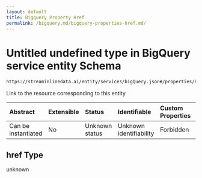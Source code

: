 ```yaml
---
layout: default
title: Bigquery Property Href
permalink: /bigquery.md/bigquery-properties-href.md/
---
```

# Untitled undefined type in BigQuery service entity Schema

```txt
https://streaminlinedata.ai/entity/services/bigQuery.json#/properties/href
```

Link to the resource corresponding to this entity

| Abstract            | Extensible | Status         | Identifiable            | Custom Properties | Additional Properties | Access Restrictions | Defined In                                                             |
| :------------------ | :--------- | :------------- | :---------------------- | :---------------- | :-------------------- | :------------------ | :--------------------------------------------------------------------- |
| Can be instantiated | No         | Unknown status | Unknown identifiability | Forbidden         | Allowed               | none                | [bigQuery.json*](bigquery.md "open original schema") |

## href Type

unknown
